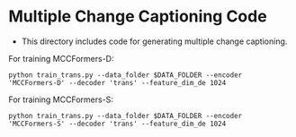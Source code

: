 # Multiple Change Captioning Code

- This directory includes code for generating multiple change captioning.

For training MCCFormers-D:

```
python train_trans.py --data_folder $DATA_FOLDER --encoder 'MCCFormers-D' --decoder 'trans' --feature_dim_de 1024
```

For training MCCFormers-S:
```
python train_trans.py --data_folder $DATA_FOLDER --encoder 'MCCFormers-S' --decoder 'trans' --feature_dim_de 1024
```
